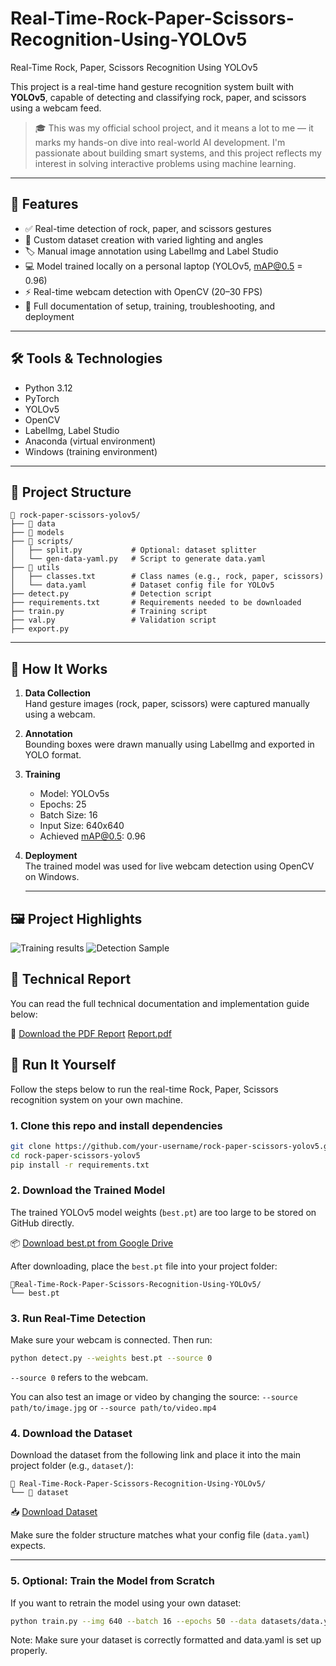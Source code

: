 # Real-Time-Rock-Paper-Scissors-Recognition-Using-YOLOv5
Real-Time Rock, Paper, Scissors Recognition Using YOLOv5

This project is a real-time hand gesture recognition system built with **YOLOv5**, capable of detecting and classifying rock, paper, and scissors using a webcam feed.

> 🎓 This was my official school project, and it means a lot to me — it marks my hands-on dive into real-world AI development. I'm passionate about building smart systems, and this project reflects my interest in solving interactive problems using machine learning.

---

## 📌 Features

- ✅ Real-time detection of rock, paper, and scissors gestures
- 📸 Custom dataset creation with varied lighting and angles
- 🏷️ Manual image annotation using LabelImg and Label Studio
- 💻 Model trained locally on a personal laptop (YOLOv5, mAP@0.5 = 0.96)
- ⚡ Real-time webcam detection with OpenCV (20–30 FPS)
- 📄 Full documentation of setup, training, troubleshooting, and deployment

---

## 🛠️ Tools & Technologies

- Python 3.12  
- PyTorch  
- YOLOv5  
- OpenCV  
- LabelImg, Label Studio  
- Anaconda (virtual environment)  
- Windows (training environment)

---

## 📂 Project Structure
```plaintext
📂 rock-paper-scissors-yolov5/
├── 📂 data
├── 📂 models
├── 📂 scripts/
│   ├── split.py           # Optional: dataset splitter
│   └── gen-data-yaml.py   # Script to generate data.yaml
├── 📂 utils
│   ├── classes.txt        # Class names (e.g., rock, paper, scissors)
│   └── data.yaml          # Dataset config file for YOLOv5
├── detect.py              # Detection script
├── requirements.txt       # Requirements needed to be downloaded
├── train.py               # Training script
├── val.py                 # Validation script
├── export.py
```

---

## 🧠 How It Works

1. **Data Collection**  
   Hand gesture images (rock, paper, scissors) were captured manually using a webcam.

2. **Annotation**  
   Bounding boxes were drawn manually using LabelImg and exported in YOLO format.

3. **Training**  
   - Model: YOLOv5s  
   - Epochs: 25  
   - Batch Size: 16  
   - Input Size: 640x640  
   - Achieved mAP@0.5: 0.96

4. **Deployment**  
   The trained model was used for live webcam detection using OpenCV on Windows.

   ---

## 🖼️ Project Highlights
![Training results](https://github.com/user-attachments/assets/55fb96c3-329c-421a-9bf0-5ae6e1547c7a)
![Detection Sample](https://github.com/user-attachments/assets/3007d3b5-88f0-4d16-8960-082c50b912f4)



## 📘 Technical Report

You can read the full technical documentation and implementation guide below:

📄 [Download the PDF Report](https://lnkd.in/dan4c9iP)
[Report.pdf](https://github.com/user-attachments/files/21011879/Report.pdf)


## 🚀 Run It Yourself

Follow the steps below to run the real-time Rock, Paper, Scissors recognition system on your own machine.

### 1. Clone this repo and install dependencies

```bash
git clone https://github.com/your-username/rock-paper-scissors-yolov5.git
cd rock-paper-scissors-yolov5
pip install -r requirements.txt
```
### 2. Download the Trained Model

The trained YOLOv5 model weights (`best.pt`) are too large to be stored on GitHub directly.

📦 [Download best.pt from Google Drive](https://drive.google.com/file/d/19mHGk3xd861rQr9898OXcm90axJWPQfQ/view?usp=drive_link)

After downloading, place the `best.pt` file into your project folder:

```plaintext
📂Real-Time-Rock-Paper-Scissors-Recognition-Using-YOLOv5/
└── best.pt
```

### 3. Run Real-Time Detection
Make sure your webcam is connected. Then run:

```bash
python detect.py --weights best.pt --source 0
```

`--source 0` refers to the webcam.

You can also test an image or video by changing the source:
`--source path/to/image.jpg` or `--source path/to/video.mp4`

### 4. Download the Dataset

Download the dataset from the following link and place it into the main project folder (e.g., `dataset/`):
```plaintext
📂 Real-Time-Rock-Paper-Scissors-Recognition-Using-YOLOv5/
└── 📂 dataset
```

📥 [Download Dataset](https://drive.google.com/drive/folders/17JI204GTLbXNTLnIk_lijywd3qAkdN0K?usp=drive_link)


Make sure the folder structure matches what your config file (`data.yaml`) expects.

---

### 5. Optional: Train the Model from Scratch

If you want to retrain the model using your own dataset:

```bash
python train.py --img 640 --batch 16 --epochs 50 --data datasets/data.yaml --weights best.pt
```
   Note: Make sure your dataset is correctly formatted and data.yaml is set up properly.


